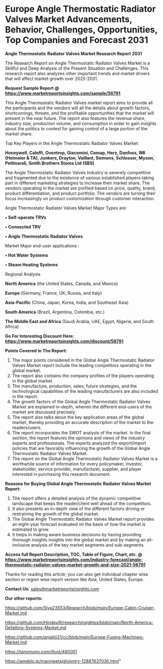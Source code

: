 # Europe Angle Thermostatic Radiator Valves Market Advancements, Behavior, Challenges, Opportunities, Top Companies and Forecast 2031

<strong>Angle Thermostatic Radiator Valves Market Research Report 2031</strong>

The Research Report on Angle Thermostatic Radiator Valves Market is a Skillful and Deep Analysis of the Present Situation and Challenges. This research report also analyzes other important trends and market drivers that will affect market growth over 2025-2031.

<strong>Request Sample Report @ <a href=https://www.marketreportsinsights.com/sample/56791>https://www.marketreportsinsights.com/sample/56791</a></strong>

This Angle Thermostatic Radiator Valves market report aims to provide all the participants and the vendors will all the details about growth factors, shortcomings, threats, and the profitable opportunities that the market will present in the near future. The report also features the revenue share, industry size, production volume, and consumption in order to gain insights about the politics to contest for gaining control of a large portion of the market share.

Top Key Players in the Angle Thermostatic Radiator Valves Market:

<strong>Honeywell, Caleffi, Oventrop, Giacomini, Comap, Herz, Danfoss, IMI (Heimeier & TA), Junkers, Drayton, Vaillant, Siemens, Schlosser, Myson, Pettinaroli, Smith Brothers Stores Ltd (SBS)</strong>

The Angle Thermostatic Radiator Valves Industry is severely competitive and fragmented due to the existence of various established players taking part in different marketing strategies to increase their market share. The vendors operating in the market are profiled based on price, quality, brand, product differentiation, and product portfolio. The vendors are turning their focus increasingly on product customization through customer interaction.

Angle Thermostatic Radiator Valves Market Major Types are:

<strong>• Self-operate TRVs

• Connected TRV

• Angle Thermostatic Radiator Valves</strong>

Market Major end-user applications :

<strong>• Hot Water Systems

• Steam Heating Systems</strong>

Regional Analysis

</u><strong><b>North America</b></strong> (the United States, Canada, and Mexico)

<strong><b>Europe </b></strong>(Germany, France, UK, Russia, and Italy)

<strong><b>Asia-Pacific</b></strong> (China, Japan, Korea, India, and Southeast Asia)

<strong><b>South America</b></strong> (Brazil, Argentina, Colombia, etc.)

<strong><b>The Middle East and Africa</b></strong> (Saudi Arabia, UAE, Egypt, Nigeria, and South Africa)

<strong>Go For Interesting Discount Here: <a href=https://www.marketreportsinsights.com/discount/56791>https://www.marketreportsinsights.com/discount/56791</a></strong>

<strong>Points Covered in The Report:</strong>
<ol>
  <li>The major points considered in the Global Angle Thermostatic Radiator Valves Market report include the leading competitors operating in the global market.</li>
  <li>The report also contains the company profiles of the players operating in the global market.</li>
  <li>The manufacture, production, sales, future strategies, and the technological capabilities of the leading manufacturers are also included in the report.</li>
  <li>The growth factors of the Global Angle Thermostatic Radiator Valves Market are explained in-depth, wherein the different end-users of the market are discussed precisely.</li>
  <li>The report also talks about the key application areas of the global market, thereby providing an accurate description of the market to the readers/users.</li>
  <li>The report incorporates the SWOT analysis of the market. In the final section, the report features the opinions and views of the industry experts and professionals. The experts analyzed the export/import policies that are favorably influencing the growth of the Global Angle Thermostatic Radiator Valves Market.</li>
  <li>The report on the Global Angle Thermostatic Radiator Valves Market is a worthwhile source of information for every policymaker, investor, stakeholder, service provider, manufacturer, supplier, and player interested in purchasing this research document.</li>
</ol>
<strong>Reasons for Buying Global Angle Thermostatic Radiator Valves Market Report:</strong>

<ol>
  <li>The report offers a detailed analysis of the dynamic competitive landscape that keeps the reader/client well ahead of the competitors.</li>
  <li>It also presents an in-depth view of the different factors driving or restraining the growth of the global market.</li>
  <li>The Global Angle Thermostatic Radiator Valves Market report provides an eight-year forecast evaluated on the basis of how the market is estimated to grow.</li>
  <li>It helps in making aware business decisions by having providing thorough insights insights into the global market and by making an all-inclusive analysis of the key market segments and sub-segments.</li>
</ol>
<strong>Access full Report Description, TOC, Table of Figure, Chart, etc. @ <a href=https://www.marketreportsinsights.com/industry-forecast/angle-thermostatic-radiator-valves-market-growth-and-size-2021-56791>https://www.marketreportsinsights.com/industry-forecast/angle-thermostatic-radiator-valves-market-growth-and-size-2021-56791</a></strong>


Thanks for reading this article; you can also get individual chapter wise section or region wise report version like Asia, United States, Europe.

<strong>Contact Us:</strong>
sales@marketreportsinsights.com

<strong>Our other reports:</strong>

<a href=https://github.com/Siya23553/Research/blob/main/Europe-Cabin-Cruiser-Market.md>https://github.com/Siya23553/Research/blob/main/Europe-Cabin-Cruiser-Market.md</a>

<a href=https://github.com/Hindavi9/researchinsightss/blob/main/North-America-Defatting-Systems-Market.md>https://github.com/Hindavi9/researchinsightss/blob/main/North-America-Defatting-Systems-Market.md</a>

<a href=https://github.com/anjaliiii21/cc/blob/main/Europe-Fusing-Machines-Market.md>https://github.com/anjaliiii21/cc/blob/main/Europe-Fusing-Machines-Market.md</a>

<a href=https://tanomuno.com/illust/480051>https://tanomuno.com/illust/480051</a>

<a href=https://ameblo.jp/manmeetsigh/entry-12887637030.html>https://ameblo.jp/manmeetsigh/entry-12887637030.html</a>"
